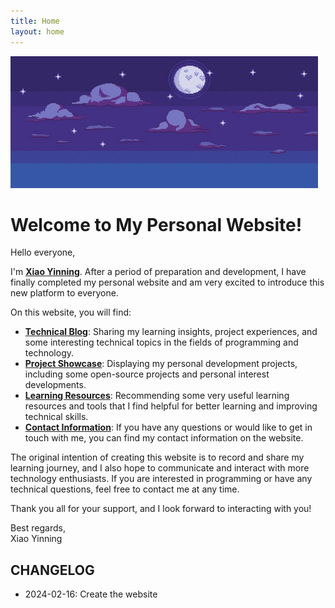 ```yaml
---
title: Home
layout: home
---
```


​     <img src="assets/nightSky.jpg" alt="night sky" style="zoom: 67%;" />

# **Welcome to My Personal Website!**    


Hello everyone,

I'm **[Xiao Yinning](https://github.com/ningninger)**. After a period of preparation and development, I have finally completed my personal website and am very excited to introduce this new platform to everyone.

On this website, you will find:

+ **[Technical Blog]()**: Sharing my learning insights, project experiences, and some interesting technical topics in the fields of programming and technology.
+ **[Project Showcase]()**: Displaying my personal development projects, including some open-source projects and personal interest developments.
+ **[Learning Resources]()**: Recommending some very useful learning resources and tools that I find helpful for better learning and improving technical skills.
+ **[Contact Information]()**: If you have any questions or would like to get in touch with me, you can find my contact information on the website.

The original intention of creating this website is to record and share my learning journey, and I also hope to communicate and interact with more technology enthusiasts. If you are interested in programming or have any technical questions, feel free to contact me at any time.

Thank you all for your support, and I look forward to interacting with you!

Best regards,  
Xiao Yinning


## **CHANGELOG**
- 2024-02-16: Create the website